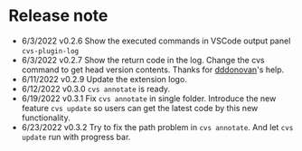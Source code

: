 # Release note

* 6/3/2022 v0.2.6 Show the executed commands in VSCode output panel `cvs-plugin-log`
* 6/3/2022 v0.2.7 Show the return code in the log. Change the cvs command to get head version contents. Thanks for [dddonovan](https://github.com/dddonovan)'s help.
* 6/11/2022 v0.2.9 Update the extension logo.
* 6/12/2022 v0.3.0 `cvs annotate` is ready.
* 6/19/2022 v0.3.1 Fix `cvs annotate` in single folder. Introduce the new feature `cvs update` so users can get the latest code by this new functionality.
* 6/23/2022 v0.3.2 Try to fix the path problem in `cvs annotate`. And let `cvs update` run with progress bar.
